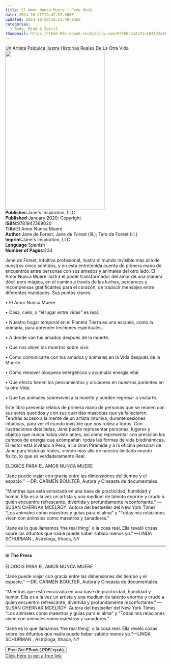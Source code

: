 ```yaml
---
title: El Amor Nunca Muere | Free Book
date: 2024-10-21T19:47:37.386Z
updated: 2024-10-26T16:51:49.936Z
categories:
  - Body, Mind & Spirit
thumbnail: https://thmb-001-ebook.techidaily.com/87766c7a2e21a184f33a066ecad8055823520ea502097701d43db7f8381891b8.jpg
---
```

<main id="book-container">
  <div class="flex flex-col">
    <div class="book-brief flex-1 py-6 px-4 sm:p-6 md:py-10 md:px-8">
      <!-- brief-->
      <div class="book-brief-main">
        Un Artista Psíquica Ilustra Historias Reales De La Otra Vida
      </div>
    </div>
    <div
      class="book-meta-info flex-1 grid gap-4 col-start-1 col-end-3 row-start-1 sm:mb-6 sm:grid-cols-4 lg:gap-6 lg:col-start-2 lg:row-end-6 lg:row-span-6 lg:mb-0"
    >
      <div
        class="book-meta-info-left place-content-center mt-4 p-4 text-sm leading-6 col-start-2 col-span-2 dark:text-slate-400"
      >
        <img
          class="w-full h-500 object-cover rounded-lg sm:h-255 sm:col-span-2 lg:col-span-full"
          src="https://img-001-ebook.techidaily.com/a948f6227b5861c7834bbe70af1242cd152241575c3a8ebd9e527fa7e1510347.jpg"
          alt=""
          width="312"
          height="500"
        />
      </div>
      <div
        class="book-meta-info-right mt-2 col-start-1 row-start-2 col-span-3 self-center"
      >
        <!-- meta data  -->
        <div class="flex flex-col px-4 md:px-8">
          <div class="flex-1">
            <strong>Publisher</strong>:<span class="px-2"
              >Jane&#39;s Inspiration, LLC</span
            >
          </div>
          <div class="flex-1">
            <strong>Published</strong>:<span class="px-2"
              >January 2020; Copyright</span
            >
          </div>
          <div class="flex-1">
            <strong>ISBN</strong>:<span class="px-2">9781947369030</span>
          </div>
          <div class="flex-1">
            <strong>Title</strong>:<span class="px-2">El Amor Nunca Muere</span>
          </div>
          <div class="flex-1">
            <strong>Author</strong>:<span class="px-2"
              >Jane de Forest; Jane de Forest (ill.); Tara de Forest
              (ill.)</span
            >
          </div>
          <div class="flex-1">
            <strong>Imprint</strong>:<span class="px-2"
              >Jane&#39;s Inspiration, LLC</span
            >
          </div>
          <div class="flex-1">
            <strong>Language</strong>:<span class="px-2">Spanish</span>
          </div>
          <div class="flex-1">
            <strong>Number of Pages</strong>:<span class="px-2">234</span>
          </div>
        </div>
      </div>
    </div>
    <div class="book-description flex-1 py-6 px-4 sm:p-6 md:py-10 md:px-8">
      <div class="book-description-main">
        <div accordion-content="" id="description">
          <p>
            Jane de Forest, intuitiva profesional, ilustra el mundo invisible
            mas allá de nuestros cinco sentidos, y en esta entretenida cuenta de
            primera mano de encuentros entre personas con sus amados y animales
            del otro lado. El Amor Nunca Muere ilustra el poder transformador
            del amor de una manera dócil pero mágica, en el camino a través de
            las luchas, percances y recompensas gratificantes para el corazón,
            de traducir mensajes entre diferentes realidades. Sus puntos claves:
          </p>
          <p>• El Amor Nunca Muere</p>
          <p>• Casa, cielo, o “el lugar entre vidas” es real.</p>
          <p>
            • Nuestro hogar temporal en el Planeta Tierra es una escuela, como
            la primaria, para aprender lecciones espirituales.
          </p>
          <p>• A donde van tus amados después de la muerte.</p>
          <p>• Que nos dicen los muertos sobre vivir.</p>
          <p>
            • Como comunicarte con tus amados y animales en la Vida después de
            la Muerte.
          </p>
          <p>• Como remover bloqueos energéticos y acumular energía vital.</p>
          <p>
            • Que efecto tienen los pensamientos y oraciones en nuestros
            parientes en la otra Vida.
          </p>
          <p>
            • Que tus animales sobreviven a la muerte y pueden regresar a
            visitarte.
          </p>
          <p>
            Este libro presenta relatos de primera mano de personas que se
            reúnen con sus seres queridos y con sus queridas mascotas que ya
            fallecieron. Tendrás acceso a la mente de un artista intuitiva,
            durante sesiones intuitivas, para ver el mundo invisible que nos
            rodea a todos. Con ilustraciones detalladas, Jane puede representar
            personas, lugares y objetos que nunca había visto antes, así como
            representar con precisión los campos de energía que acompañan&nbsp;
            todas las formas de vida biodinámicas. El lector está invitado a
            Perú, a La Gran Pirámide y a la oficina personal de Jane para
            historias reales, viendo más allá de nuestro limitado mundo físico,
            lo que es verdaderamente Real.
          </p>
          <p>ELOGIOS PARA EL AMOR NUNCA MUERE</p>
          <p>
            “Jane puede viajar con gracia entre las dimensiones del tiempo y el
            espacio.” —DR. CARMEN BOULTER, Autora y Cineasta de documentales.
          </p>
          <p>
            “Mientras que está enraizada en una base de practicidad, humildad y
            humor. Ella es a la vez un artista y una medium de talento enorme y
            crudo a quien encuentro refrescante, divertida y profundamente
            reconfortante.” —SUSAN CHERNAK MCELROY&nbsp; Autora del bestseller
            del New York Times “Los animales como maestros y guías para el alma”
            y “Todas mis relaciones viven con animales como maestros y
            sanadores.”
          </p>
          <p>
            “Jane es lo que llamamos ‘the real thing’, o la cosa real. Ella
            reveló cosas sobre los difuntos que nadie puede haber sabido menos
            yo.” —LINDA SCHURMAN , Astróloga, Ithaca, NY
          </p>
        </div>
        <div class="accordion-fader"></div>
      </div>
    </div>
    <div class="book-excerpts flex-1 py-6 px-4 sm:p-6 md:py-10 md:px-8">
      <!-- excerpts-->
      <div class="book-excerpts-main">
        <hr />
        <h4 class="placeholder placeholder-heading">
          <span>In The Press</span>
        </h4>
        <p></p>
        <p>ELOGOIS PARA EL AMOR NUNCA MUERE</p>
        <p>
          “Jane puede viajar con gracia entre las dimensiones del tiempo y el
          espacio.” —DR. CARMEN BOULTER, Autora y Cineasta de documentales.
        </p>
        <p>
          “Mientras que está enraizada en una base de practicidad, humildad y
          humor. Ella es a la vez un artista y una medium de talento enorme y
          crudo a quien encuentro refrescante, divertida y profundamente
          reconfortante.” —SUSAN CHERNAK MCELROY&nbsp; Autora del bestseller del
          New York Times “Los animales como maestros y guías para el alma” y
          “Todas mis relaciones viven con animales como maestros y sanadores.”
        </p>
        <p>
          “Jane es lo que llamamos ‘the real thing’, o la cosa real. Ella reveló
          cosas sobre los difuntos que nadie puede haber sabido menos yo.”—LINDA
          SCHURMAN , Astróloga, Ithaca, NY
        </p>
        <p></p>
      </div>
    </div>
    <div
      class="book-about-author flex-1 py-6 px-4 sm:p-6 md:py-10 md:px-8"
    ></div>
    <div class="book-free-get flex-1 py-6 px-4 sm:p-6 md:py-10 md:px-8">
      <button
        id="btn-free-get"
        class="bg-blue-500 hover:bg-blue-700 text-white font-bold py-2 px-4 rounded"
      >
        Free Get EBook (.PDF/.epub)
      </button>
      <div id="countdown-display" class="px-2 text-lg mt-2"></div>
      <a
        id="free-link"
        class="hidden bg-blue-500 hover:bg-blue-700 text-white font-bold py-2 px-4 rounded"
        href="https://www.ebooks.com/en-us/book/209936452/el-amor-nunca-muere/jane-de-forest/"
        target="_blank"
        >Click here to get a free link</a
      >
    </div>
    <script>
      let countdownTime = 0;
      let countdownInterval = null;
      document
        .getElementById('btn-free-get')
        .addEventListener('click', startCountdown);
      function startCountdown() {
        countdownTime = new Date().getTime() + 60000 * 3;
        countdownInterval = setInterval(updateCountdown, 1000);
        document.getElementById('btn-free-get').disabled = true;
        document
          .getElementById('btn-free-get')
          .classList.add('bg-gray-500', 'cursor-not-allowed');
      }
      function updateCountdown() {
        let currentTime = new Date().getTime();
        let timeLeft = countdownTime - currentTime;
        let secondsLeft = Math.floor(timeLeft / 1000);
        document.getElementById('countdown-display').innerHTML =
          `Remaining time: ${secondsLeft} seconds.`;
        if (secondsLeft <= 0) {
          clearInterval(countdownInterval);
          document.getElementById('btn-free-get').classList.add('hidden');
          document.getElementById('free-link').classList.remove('hidden');
          document.getElementById('countdown-display').innerHTML = '';
        }
      }
    </script>
  </div>
</main>

<ins class="adsbygoogle"
      style="display:block"
      data-ad-client="ca-pub-7571918770474297"
      data-ad-slot="8358498916"
      data-ad-format="auto"
      data-full-width-responsive="true"></ins>
    